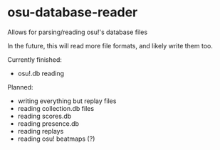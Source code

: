 # osu-database-reader
Allows for parsing/reading osu!'s database files

In the future, this will read more file formats, and likely write them too.

Currently finished:
* osu!.db reading

Planned:
* writing everything but replay files
* reading collection.db files
* reading scores.db
* reading presence.db
* reading replays
* reading osu! beatmaps (?)
